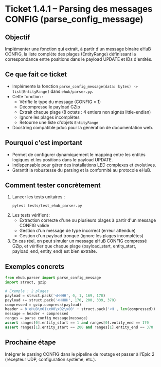 # Ticket 1.4.1 – Parsing des messages CONFIG (parse_config_message)

## Objectif
Implémenter une fonction qui extrait, à partir d'un message binaire eHuB CONFIG, la liste complète des plages (EntityRange) définissant la correspondance entre positions dans le payload UPDATE et IDs d'entités.

## Ce que fait ce ticket
- Implémente la fonction `parse_config_message(data: bytes) -> list[EntityRange]` dans `ehub/parser.py`.
- Cette fonction :
  - Vérifie le type du message (CONFIG = 1)
  - Décompresse le payload GZip
  - Extrait chaque plage (8 octets : 4 entiers non signés little-endian)
  - Ignore les plages incomplètes
  - Retourne une liste d'objets `EntityRange`
- Docstring compatible pdoc pour la génération de documentation web.

## Pourquoi c'est important
- Permet de configurer dynamiquement le mapping entre les entités logiques et les positions dans le payload UPDATE.
- Indispensable pour gérer des installations LED complexes et évolutives.
- Garantit la robustesse du parsing et la conformité au protocole eHuB.

## Comment tester concrètement
1. Lancer les tests unitaires :
   ```bash
   pytest tests/test_ehub_parser.py
   ```
2. Les tests vérifient :
   - Extraction correcte d'une ou plusieurs plages à partir d'un message CONFIG valide
   - Gestion d'un message de type incorrect (erreur attendue)
   - Gestion d'un payload tronqué (ignore les plages incomplètes)
3. En cas réel, on peut simuler un message eHuB CONFIG compressé GZip, et vérifier que chaque plage (payload_start, entity_start, payload_end, entity_end) est bien extraite.

## Exemples concrets
```python
from ehub.parser import parse_config_message
import struct, gzip

# Exemple : 2 plages
payload = struct.pack('<HHHH', 0, 1, 169, 170)
payload += struct.pack('<HHHH', 170, 200, 339, 370)
compressed = gzip.compress(payload)
header = b'eHuB\x01\x00\x02\x00' + struct.pack('<H', len(compressed))
message = header + compressed
ranges = parse_config_message(message)
assert ranges[0].entity_start == 1 and ranges[0].entity_end == 170
assert ranges[1].entity_start == 200 and ranges[1].entity_end == 370
```

## Prochaine étape
Intégrer le parsing CONFIG dans le pipeline de routage et passer à l'Epic 2 (récepteur UDP, configuration système, etc.). 